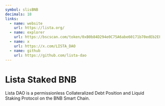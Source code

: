 ```yaml
---
symbol: slisBNB
decimals: 18
links:
  - name: website
    url: https://lista.org/
  - name: explorer
    url: https://bscscan.com/token/0xB0b84D294e0C75A6abe60171b70edEb2EFd14A1B
  - name: x
    url: https://x.com/LISTA_DAO
  - name: github
    url: https://github.com/lista-dao
---
```


# Lista Staked BNB

Lista DAO is a permissionless Collateralized Debt Position and Liquid Staking Protocol on the BNB Smart Chain.
